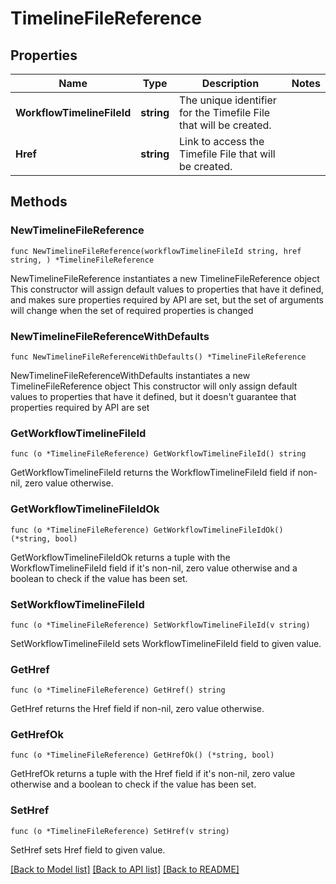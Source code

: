 # TimelineFileReference

## Properties

Name | Type | Description | Notes
------------ | ------------- | ------------- | -------------
**WorkflowTimelineFileId** | **string** | The unique identifier for the Timefile File that will be created. | 
**Href** | **string** | Link to access the Timefile File that will be created. | 

## Methods

### NewTimelineFileReference

`func NewTimelineFileReference(workflowTimelineFileId string, href string, ) *TimelineFileReference`

NewTimelineFileReference instantiates a new TimelineFileReference object
This constructor will assign default values to properties that have it defined,
and makes sure properties required by API are set, but the set of arguments
will change when the set of required properties is changed

### NewTimelineFileReferenceWithDefaults

`func NewTimelineFileReferenceWithDefaults() *TimelineFileReference`

NewTimelineFileReferenceWithDefaults instantiates a new TimelineFileReference object
This constructor will only assign default values to properties that have it defined,
but it doesn't guarantee that properties required by API are set

### GetWorkflowTimelineFileId

`func (o *TimelineFileReference) GetWorkflowTimelineFileId() string`

GetWorkflowTimelineFileId returns the WorkflowTimelineFileId field if non-nil, zero value otherwise.

### GetWorkflowTimelineFileIdOk

`func (o *TimelineFileReference) GetWorkflowTimelineFileIdOk() (*string, bool)`

GetWorkflowTimelineFileIdOk returns a tuple with the WorkflowTimelineFileId field if it's non-nil, zero value otherwise
and a boolean to check if the value has been set.

### SetWorkflowTimelineFileId

`func (o *TimelineFileReference) SetWorkflowTimelineFileId(v string)`

SetWorkflowTimelineFileId sets WorkflowTimelineFileId field to given value.


### GetHref

`func (o *TimelineFileReference) GetHref() string`

GetHref returns the Href field if non-nil, zero value otherwise.

### GetHrefOk

`func (o *TimelineFileReference) GetHrefOk() (*string, bool)`

GetHrefOk returns a tuple with the Href field if it's non-nil, zero value otherwise
and a boolean to check if the value has been set.

### SetHref

`func (o *TimelineFileReference) SetHref(v string)`

SetHref sets Href field to given value.



[[Back to Model list]](../README.md#documentation-for-models) [[Back to API list]](../README.md#documentation-for-api-endpoints) [[Back to README]](../README.md)


